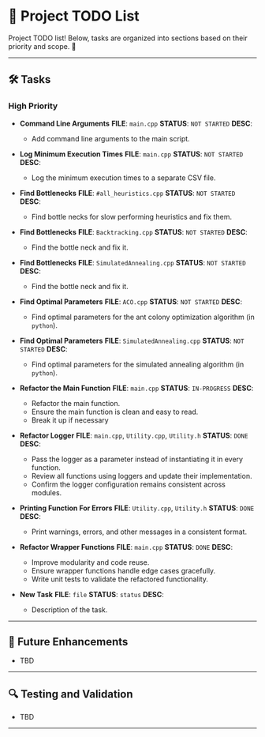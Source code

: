 # 📝 Project TODO List

Project TODO list! Below, tasks are organized into sections based on their priority and scope. 🚀

---

## 🛠️ Tasks

### High Priority
- **Command Line Arguments**
  **FILE**: `main.cpp`
  **STATUS**: `NOT STARTED`
  **DESC**:
  - Add command line arguments to the main script.

- **Log Minimum Execution Times**
  **FILE**: `main.cpp`
  **STATUS**: `NOT STARTED`
  **DESC**:
  - Log the minimum execution times to a separate CSV file.

- **Find Bottlenecks**
  **FILE**: `#all_heuristics.cpp`
  **STATUS**: `NOT STARTED`
  **DESC**:
  - Find bottle necks for slow performing heuristics and fix them.

- **Find Bottlenecks**
  **FILE**: `Backtracking.cpp`
  **STATUS**: `NOT STARTED`
  **DESC**:
  - Find the bottle neck and fix it.

- **Find Bottlenecks**
  **FILE**: `SimulatedAnnealing.cpp`
  **STATUS**: `NOT STARTED`
  **DESC**:
  - Find the bottle neck and fix it.

- **Find Optimal Parameters**
  **FILE**: `ACO.cpp`
  **STATUS**: `NOT STARTED`
  **DESC**:
  - Find optimal parameters for the ant colony optimization algorithm (in `python`).

- **Find Optimal Parameters**
  **FILE**: `SimulatedAnnealing.cpp`
  **STATUS**: `NOT STARTED`
  **DESC**:
  - Find optimal parameters for the simulated annealing algorithm (in `python`).
  
- **Refactor the Main Function**
  **FILE**: `main.cpp`
  **STATUS**: `IN-PROGRESS`
  **DESC**:
  - Refactor the main function.
  - Ensure the main function is clean and easy to read.
  - Break it up if necessary

- **Refactor Logger** 
  **FILE**: `main.cpp`, `Utility.cpp`, `Utility.h`
  **STATUS**: `DONE`
  **DESC**:
  - Pass the logger as a parameter instead of instantiating it in every function.
  - Review all functions using loggers and update their implementation.
  - Confirm the logger configuration remains consistent across modules.

- **Printing Function For Errors** 
  **FILE**: `Utility.cpp`, `Utility.h` 
  **STATUS**: `DONE`
  **DESC**: 
    - Print warnings, errors, and other messages in a consistent format.

- **Refactor Wrapper Functions**
  **FILE**: `main.cpp`
  **STATUS**: `DONE`
  **DESC**:
  - Improve modularity and code reuse.
  - Ensure wrapper functions handle edge cases gracefully.
  - Write unit tests to validate the refactored functionality.

- **New Task**
  **FILE**: `file`
  **STATUS**: `status`
  **DESC**:
  - Description of the task.
---

## 📅 Future Enhancements

- TBD

---

## 🔍 Testing and Validation

- TBD

---
